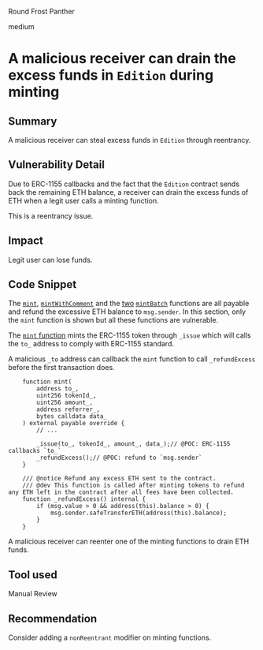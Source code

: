 Round Frost Panther

medium

# A malicious receiver can drain the excess funds in `Edition` during minting

## Summary

A malicious receiver can steal excess funds in `Edition` through reentrancy.

## Vulnerability Detail

Due to ERC-1155 callbacks and the fact that the `Edition` contract sends back the remaining ETH balance, a receiver can drain the excess funds of ETH when a legit user calls a minting function.

This is a reentrancy issue.

## Impact

Legit user can lose funds.

## Code Snippet

The [`mint`](https://github.com/sherlock-audit/2024-04-titles/blob/main/wallflower-contract-v2/src/editions/Edition.sol#L228-L242), [`mintWithComment`](https://github.com/sherlock-audit/2024-04-titles/blob/main/wallflower-contract-v2/src/editions/Edition.sol#L252-L270) and the [two](https://github.com/sherlock-audit/2024-04-titles/blob/main/wallflower-contract-v2/src/editions/Edition.sol#L277-L297) [`mintBatch`](https://github.com/sherlock-audit/2024-04-titles/blob/main/wallflower-contract-v2/src/editions/Edition.sol#L304-L320) functions are all payable and refund the excessive ETH balance to `msg.sender`.
In this section, only the `mint` function is shown but all these functions are vulnerable.

The [`mint` function](https://github.com/sherlock-audit/2024-04-titles/blob/main/wallflower-contract-v2/src/editions/Edition.sol#L228-L242) mints the ERC-1155 token through `_issue` which will calls the `to_` address to comply with ERC-1155 standard.

A malicious `_to` address can callback the `mint` function to call `_refundExcess` before the first transaction does.

```solidity
    function mint(
        address to_,
        uint256 tokenId_,
        uint256 amount_,
        address referrer_,
        bytes calldata data_
    ) external payable override {
        // ...

        _issue(to_, tokenId_, amount_, data_);// @POC: ERC-1155 callbacks `to_`
        _refundExcess();// @POC: refund to `msg.sender`
    }

    /// @notice Refund any excess ETH sent to the contract.
    /// @dev This function is called after minting tokens to refund any ETH left in the contract after all fees have been collected.
    function _refundExcess() internal {
        if (msg.value > 0 && address(this).balance > 0) {
            msg.sender.safeTransferETH(address(this).balance);
        }
    }
```

A malicious receiver can reenter one of the minting functions to drain ETH funds.

## Tool used

Manual Review

## Recommendation

Consider adding a `nonReentrant` modifier on minting functions.
